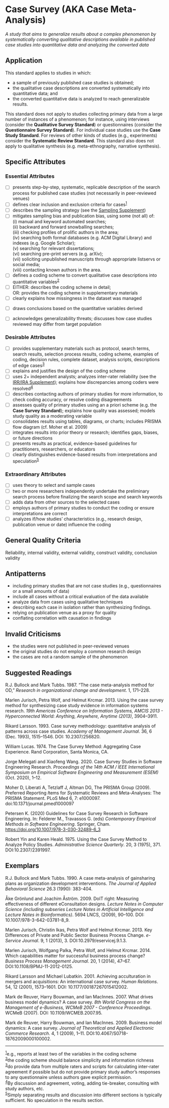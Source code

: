 # Case Survey (AKA Case Meta-Analysis)
<standard name="Case Survey">



*<desc>A study that aims to generalize results about a complex phenomenon by systematically converting qualitative descriptions available in published case studies into quantitative data and analyzing the converted data</desc>*



## Application

This standard applies to studies in which:
-	a sample of previously published case studies is obtained; 
-	the qualitative case descriptions are converted systematically into quantitative data; and
-	the converted quantitative data is analyzed to reach generalizable results.

This standard does not apply to studies collecting primary data from a large number of instances of a phenomenon; for instance, using interviews (consider the **Qualitative Survey Standard**) or questionnaires (consider the **Questionnaire Survey Standard**). For individual case studies use the **Case Study Standard**. For reviews of other kinds of studies (e.g., experiments) consider the **Systematic Review Standard**. This standard also does not apply to qualitative synthesis (e.g. meta-ethnography, narrative synthesis). 

## Specific Attributes

### Essential Attributes
<checklist name="Essential">

<intro>


<method>

- [ ]   presents step-by-step, systematic, replicable description of the search process for published case studies (not necessarily in peer-reviewed venues)
- [ ]   defines clear inclusion and exclusion criteria for cases<sup>[1](#myfootnote1)</sup>
- [ ]   describes the sampling strategy (see the [Sampling Supplement](https://github.com/acmsigsoft/EmpiricalStandards/blob/master/Supplements/Sampling.md))
- [ ]   mitigates sampling bias and publication bias, using some (not all) of:   
(i) manual and keyword automated searches;   
(ii) backward and forward snowballing searches;   
(iii) checking profiles of prolific authors in the area;   
(iv) searching both formal databases (e.g. ACM Digital Library) and indexes (e.g. Google Scholar);   
(v) searching for relevant dissertations;  
(vi) searching pre-print servers (e.g. arXiv);   
(vii) soliciting unpublished manuscripts through appropriate listservs or social media;   
(viii) contacting known authors in the area.   
- [ ]   defines a coding scheme to convert qualitative case descriptions into quantitative variables<sup>[2](#myfootnote2)</sup>
- [ ]   EITHER: describes the coding scheme in detail;   
OR: provides the coding scheme in supplementary materials
- [ ]   clearly explains how missingness in the dataset was managed

<results>

- [ ]   draws conclusions based on the quantitative variables derived

<discussion>

- [ ]   acknowledges generalizability threats; discusses how case studies reviewed may differ from target population

<other>  
  
</checklist>

### Desirable Attributes
<checklist name="Desirable">

- [ ]   provides supplementary materials such as  protocol, search terms, search results, selection process results, coding scheme, examples of coding, decision rules, complete dataset, analysis scripts, descriptions of edge cases<sup>[3](#myfootnote3)</sup>
- [ ]   explains and justifies the design of the coding scheme 
- [ ]   uses 2+ independent analysts; analyzes inter-rater reliability (see the [IRR/IRA Supplement](https://github.com/acmsigsoft/EmpiricalStandards/blob/master/Supplements/InterRaterReliabilityAndAgreement.md)); explains how discrepancies among coders were resolved<sup>[4](#myfootnote4)</sup>
- [ ]   describes contacting authors of primary studies for more information, to check coding accuracy, or resolve coding disagreements
- [ ]   assesses quality of primary studies using an a priori scheme (e.g. the **Case Survey Standard**); explains how quality was assessed; models study quality as a moderating variable  
- [ ]   consolidates results using tables, diagrams, or charts; includes PRISMA flow diagram (cf. Moher et al. 2009)
- [ ]   integrates results into prior theory or research; identifies gaps, biases, or future directions
- [ ]   presents results as practical, evidence-based guidelines for practitioners, researchers, or educators
- [ ]   clearly distinguishes evidence-based results from interpretations and speculation<sup>[5](#myfootnote5)</sup>
</checklist>

### Extraordinary Attributes
<checklist name="Extraordinary">

- [ ]   uses theory to select and sample cases
- [ ]   two or more researchers independently undertake the preliminary search process before finalizing the search scope and search keywords
- [ ]   adds data from other sources to the selected cases
- [ ]   employs authors of primary studies to conduct the coding or ensure interpretations are correct
- [ ]   analyzes if/how studies’ characteristics (e.g., research design, publication venue or date) influence the coding
</checklist>

## General Quality Criteria

Reliability, internal validity, external validity, construct validity, conclusion validity

## Antipatterns

-	including primary studies that are not case studies (e.g., questionnaires or a small amounts of data) 
-	include all cases without a critical evaluation of the data available  
-	analyze data from cases using qualitative techniques  
-	describing each case in isolation rather than synthesizing findings. 
-	relying on publication venue as a proxy for quality
-	conflating correlation with causation in findings 

## Invalid Criticisms

-	the studies were not published in peer-reviewed venues
-	the original studies do not employ a common research design
-	the cases are not a random sample of the phenomenon

## Suggested Readings

R.J. Bullock and Mark Tubbs. 1987. “The case meta-analysis method for OD,” *Research in organizational change and development*.  1, 171–228.

Marlen Jurisch, Petra Wolf, and Helmut Krcmar. 2013. Using the case survey method for synthesizing case study evidence in information systems research. *19th Americas Conference on Information Systems, AMCIS 2013 - Hyperconnected World: Anything, Anywhere, Anytime (2013)*, 3904–3911.

Rikard Larsson. 1993. Case survey methodology: quantitative analysis of patterns across case studies. *Academy of Management Journal*. 36, 6 (Dec. 1993), 1515–1546. DOI: 10.2307/256820.

William Lucas. 1974. The Case Survey Method: Aggregating Case Experience. Rand Corporation, Santa Monica, CA.

Jorge Melegati and Xiaofeng Wang. 2020. Case Survey Studies in Software Engineering Research. *Proceedings of the 14th ACM / IEEE International Symposium on Empirical Software Engineering and Measurement (ESEM)* (Oct. 2020), 1–12.

Moher D, Liberati A, Tetzlaff J, Altman DG, The PRISMA Group (2009). *P*referred *R*eporting *I*tems for *S*ystematic Reviews and *M*eta-*A*nalyses: The PRISMA Statement. PLoS Med 6, 7: e1000097. doi:10.1371/journal.pmed1000097  
  
Petersen K. (2020) Guidelines for Case Survey Research in Software Engineering. In: Felderer M., Travassos G. (eds) _Contemporary Empirical Methods in Software Engineering_. Springer, Cham. https://doi.org/10.1007/978-3-030-32489-6_3
  
Robert Yin and Karen Heald. 1975. Using the Case Survey Method to Analyze Policy Studies. *Administrative Science Quarterly*. 20, 3 (1975), 371. DOI:10.2307/2391997.


## Exemplars

R.J. Bullock and Mark Tubbs. 1990. A case meta-analysis of gainsharing plans as organization development interventions. *The Journal of Applied Behavioral Science* 26.3 (1990): 383-404.

Åke Grönlund and Joachim Åström. 2009. DoIT right: Measuring effectiveness of different eConsultation designs. *Lecture Notes in Computer Science (including subseries Lecture Notes in Artificial Intelligence and Lecture Notes in Bioinformatics)*. 5694 LNCS, (2009), 90–100. DOI: 10.1007/978-3-642-03781-8_9.

Marlen Jurisch, Christin Ikas, Petra Wolf and Helmut Krcmar. 2013. Key Differences of Private and Public Sector Business Process Change. *e-Service Journal*. 9, 1 (2013), 3. DOI:10.2979/eservicej.9.1.3.

Marlen Jurisch, Wolfgang Palka, Petra Wolf, and Helmut Krcmar. 2014. Which capabilities matter for successful business process change? *Business Process Management Journal*. 20, 1 (2014), 47–67. DOI:10.1108/BPMJ-11-2012-0125.

Rikard Larsson and Michael Lubatkin. 2001. Achieving acculturation in mergers and acquisitions: An international case survey. _Human Relations_. 54, 12 (2001), 1573–1601. DOI: 10.1177/00187267015412002.

Mark de Reuver, Harry Bouwman, and Ian MacInnes. 2007. What drives business model dynamics? A case survey. *8th World Congress on the Management of e-Business, WCMeB 2007 - Conference Proceedings*. WCMeB (2007). DOI: 10.1109/WCMEB.2007.95.

Mark de Reuver, Harry Bouwman, and Ian MacInnes. 2009. Business model dynamics: A case survey. *Journal of Theoretical and Applied Electronic Commerce Research*. 4, 1 (2009), 1–11. DOI:10.4067/S0718-18762009000100002.

---
<footnote><sup>[1](#myfootnote1)</sup>e.g., reports at least two of the variables in the coding scheme</footnote><br>
<footnote><sup>[2](#myfootnote2)</sup>the coding scheme should balance simplicity and information richness</footnote><br>
<footnote><sup>[3](#myfootnote3)</sup>do provide data from multiple raters and scripts for calculating inter-rater agreement if possible but do not provide primary study author’s responses to any questionnaire unless authors gave explicit permission.</footnote><br> 
<footnote><sup>[4](#myfootnote4)</sup>By discussion and agreement, voting, adding tie-breaker, consulting with study authors, etc.</footnote><br>
<footnote><sup>[5](#myfootnote5)</sup>Simply separating results and discussion into different sections is typically sufficient. No speculation in the results section.</footnote><br>
</standard>


